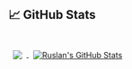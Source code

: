 ## &#x1f4c8; GitHub Stats

<br>

<a href="https://github.com/WolverRu">
  <img align="center" style="margin:0.5rem" src="https://github-readme-stats.vercel.app/api/top-langs/?username=WolverRu&hide=html,css&title_color=ffffff&text_color=c9cacc&icon_color=4AB197&bg_color=1A2B34" />
</a>

<a href="https://github.com/WolverRu">
  <img align="center" style="margin:0.5rem" src="https://github-readme-stats.vercel.app/api?username=WolverRu&show_icons=true&line_height=27&count_private=true&title_color=ffffff&text_color=c9cacc&icon_color=4AB097&bg_color=1A2B34" alt="Ruslan's GitHub Stats" />
</a>
